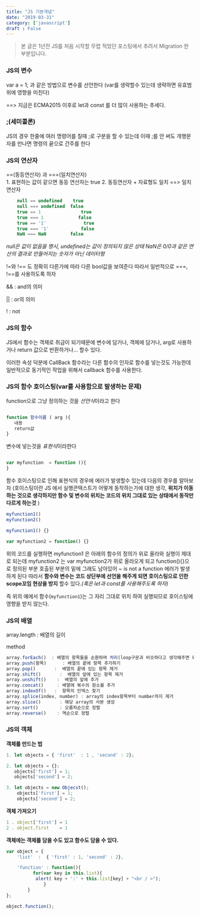 ```yaml
---
title: "JS 기본개념"
date: "2019-03-31"
category: ['javascript']
draft : False
---
```



> 본 글은 1년전 JS를 처음 시작할 무렵 적었던 포스팅에서 추려서 Migration 한 부분입니다.


###  JS의 변수 

var a = 1; 과 같은 방법으로 변수를 선언한다
(var를 생략할수 있는데 생략하면 유효범위에 영향을 미친다)

==> 지금은 ECMA2015 이후로 let과 const 를 더 많이 사용하는 추세다.


### ;(세미콜론)   
JS의 경우 한줄에 여러 명령어를 칠때 ;로 구분을 할 수 있는데 
이때 ;를 안 써도 개행문자를 만나면 명령의 끝으로 간주를 한다


### JS의 연산자

==(동등연산자) 과 ===(일치연산자)   
    1. 표현하는 값이 같으면 동등 연산자는 true
    2. 동등연산자 + 자료형도 일치 ==> 일치연산자

```javascript
    null == undefined    true
    null === undefined  false
    true == 1               true
    true === 1             false
    true == '1'              true
    true === '1'            false
    NaN === NaN         false
```

*null은 값이 없음을 명시, undefined는 값이 정의되지 않은 상태*
*NaN은 0/0과 같은 연산의 결과로 만들어지는 숫자가 아닌 데이터형*

!=와 !== 도 정확히 다른가에 따라 다른 bool값을 보여준다
따라서 일반적으로 ===, !==를 사용하도록 하자


 && : and의 의미

 ||    : or의 의미

 !     : not


### JS의 함수

JS에서 함수는 객체로 취급이 되기때문에
변수에 담거나, 객체에 담거나, arg로 사용하거나 return 값으로 반환하거나... 할수 있다.

이러한 속성 덕분에 CallBack 함수라는 다른 함수의 인자로 함수를 넣는것도 가능한데
일반적으로 동기적인 작업을 위해서 callback 함수를 사용한다.


### JS의 함수 호이스팅(var를 사용함으로 발생하는 문제)


function으로 그냥 정의하는 것을 *선언식*이라고 한다

```javascript

function 함수이름 ( arg ){
   내용
   return값
}
```

변수에 넣는것을 *표현식*이라한다

```javascript

var myfunction  = function (){
}

```

함수 호이스팅으로 인해 표현식의 경우에 에러가 발생할수 있는데 다음의 경우를 알아보자
(호이스팅이란 JS 에서 실행콘텍스트가 어떻게 동작하는가에 대한 생각, 
**위치가 이동하는 것으로 생각하지만 함수 및 변수의 위치는 코드의 위치 그대로 있는 상태에서 동작만 다르게 하는것** )

```javascript
myfunction1()
myfunction2()

myfunction1() {}

var myfunction2 = function() {}
```

위의 코드를 실행하면
myfunction1 은 아래의 함수의 정의가 위로 올라와 실행이 제대로 되는데
myfunction2 는 var myfunction2가 위로 올라오게 되고 function(){}으로 정의된 부분 호출된 부분의 밑에 그래도 남아있어 ~ is not a function 에러가 발생하게 된다
따라서 **함수와 변수는 코드 상단부에 선언을 해주게 되면 호이스팅으로 인한 scope꼬임 현상을 방지** 할수 있다.*(혹은 let과 const를 사용해주도록 하자)*

즉 위의 예에서 함수(`myfunction1`)는 그 자리 그대로 위치 하여 실행되므로 호이스팅에 영향을 받지 않는다.



### JS의 배열

array.length    :  배열의 길이


method
```javascript
array.forEach()  : 배열의 항목들을 순환하며 처리(loop구문과 비슷하다고 생각해주면 되겠다.)
array.push(항목)      : 배열의 끝에 항목 추가하기
array.pop()       :  배열의 끝에 있는 항목 제거
array.shift()       :  배열의 앞에 있는 항목 제거
array.unshift()    :  배열의 앞에 추가
array.concat()     : 배열에 복수의 원소를 추가
array.indexOf()   :  항목의 인덱스 찾기 
array.splice(index, number) : array의 index항목부터 number까지 제거
array.slice()       : 해당 array의 사본 생성
array.sort()        : 오름차순으로 정렬
array.reverse()    : 역순으로 정렬
```


### JS의 객체

**객체를 만드는 법**

```javascript
1. let objects = { 'first'  : 1 , 'second' : 2};

2. let objects = {};
   objects['first'] = 1;
   objects['second'] = 2;

3. let objects = new Objecst();
    objects['first'] = 1;
    objects['second'] = 2;

```

**객체 가져오기**

```javascript
1 . object['first'] = 1
2 . object.first    = 1
```

**객체에는 객체를 담을 수도 있고 함수도 담을 수 있다.**

```javascript
var object = {
    'list'  :  { 'first' : 1, 'second' : 2},

    'function' : function(){
          for(var key in this.list){
           alert( key + ':' + this.list[key] + "<br / >");
              }
        }
};

object.function();
```
